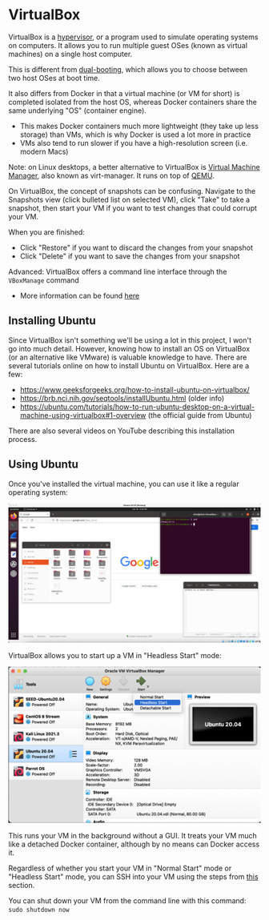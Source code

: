 # VirtualBox

VirtualBox is a [hypervisor](https://en.wikipedia.org/wiki/Hypervisor), or a program used to simulate operating systems on computers. It allows you to run multiple guest OSes (known as virtual machines) on a single host computer.

This is different from [dual-booting](https://www.howtogeek.com/187789/dual-booting-explained-how-you-can-have-multiple-operating-systems-on-your-computer/), which allows you to choose between two host OSes at boot time.

It also differs from Docker in that a virtual machine (or VM for short) is completed isolated from the host OS, whereas Docker containers share the same underlying "OS" (container engine).

- This makes Docker containers much more lightweight (they take up less storage) than VMs, which is why Docker is used a lot more in practice
- VMs also tend to run slower if you have a high-resolution screen (i.e. modern Macs)

Note: on Linux desktops, a better alternative to VirtualBox is [Virtual Machine Manager](https://virt-manager.org/), also known as virt-manager. It runs on top of [QEMU](../qemu).

On VirtualBox, the concept of snapshots can be confusing. Navigate to the Snapshots view (click bulleted list on selected VM), click "Take" to take a snapshot, then start your VM if you want to test changes that could corrupt your VM.

When you are finished:

- Click "Restore" if you want to discard the changes from your snapshot
- Click "Delete" if you want to save the changes from your snapshot

Advanced: VirtualBox offers a command line interface through the `VBoxManage` command

- More information can be found [here](https://www.oracle.com/technical-resources/articles/it-infrastructure/admin-manage-vbox-cli.html)

## Installing Ubuntu

Since VirtualBox isn't something we'll be using a lot in this project, I won't go into much detail. However, knowing how to install an OS on VirtualBox (or an alternative like VMware) is valuable knowledge to have. There are several tutorials online on how to install Ubuntu on VirtualBox. Here are a few:

- https://www.geeksforgeeks.org/how-to-install-ubuntu-on-virtualbox/
- https://brb.nci.nih.gov/seqtools/installUbuntu.html (older info)
- https://ubuntu.com/tutorials/how-to-run-ubuntu-desktop-on-a-virtual-machine-using-virtualbox#1-overview (the official guide from Ubuntu)

There are also several videos on YouTube describing this installation process.

## Using Ubuntu

Once you've installed the virtual machine, you can use it like a regular operating system:

![Ubuntu screen](../img/ubuntu.png)

VirtualBox allows you to start up a VM in "Headless Start" mode:

![Headless Start](../img/headless-start.png)

This runs your VM in the background without a GUI. It treats your VM much like a detached Docker container, although by no means can Docker access it.

Regardless of whether you start your VM in "Normal Start" mode or "Headless Start" mode, you can SSH into your VM using the steps from [this](../ssh#ssh-configurations) section.

You can shut down your VM from the command line with this command: `sudo shutdown now`
